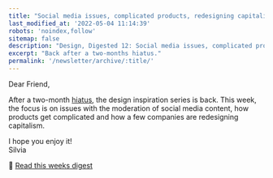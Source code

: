 ```yaml
---
title: "Social media issues, complicated products, redesigning capitalism"
last_modified_at: '2022-05-04 11:14:39'
robots: 'noindex,follow'
sitemap: false
description: "Design, Digested 12: Social media issues, complicated products and redesigning capitalism."
excerpt: "Back after a two-months hiatus."
permalink: '/newsletter/archive/:title/'
---
```

Dear Friend,

After a two-month [hiatus](https://silviamaggidesign.com/photography/after-the-rain/), the design inspiration series is back. This week, the focus is on issues with the moderation of social media content, how products get complicated and how a few companies are redesigning capitalism.

<p class="detached">I hope you enjoy it!<br>
Silvia</p>

<p class="detached">🔗 <a href="https://silviamaggidesign.com/design-digested/social-media-content-moderation/">Read this weeks digest</a></p>